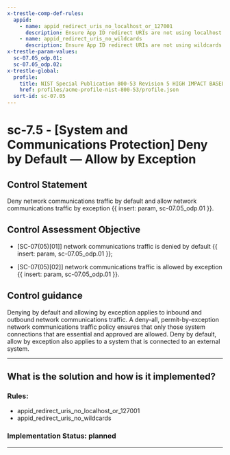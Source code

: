 ```yaml
---
x-trestle-comp-def-rules:
  appid:
    - name: appid_redirect_uris_no_localhost_or_127001
      description: Ensure App ID redirect URIs are not using localhost or 127.0.0.1
    - name: appid_redirect_uris_no_wildcards
      description: Ensure App ID redirect URIs are not using wildcards (*)
x-trestle-param-values:
  sc-07.05_odp.01:
  sc-07.05_odp.02:
x-trestle-global:
  profile:
    title: NIST Special Publication 800-53 Revision 5 HIGH IMPACT BASELINE
    href: profiles/acme-profile-nist-800-53/profile.json
  sort-id: sc-07.05
---
```


# sc-7.5 - \[System and Communications Protection\] Deny by Default — Allow by Exception

## Control Statement

Deny network communications traffic by default and allow network communications traffic by exception {{ insert: param, sc-07.05_odp.01 }}.

## Control Assessment Objective

- \[SC-07(05)[01]\] network communications traffic is denied by default {{ insert: param, sc-07.05_odp.01 }};

- \[SC-07(05)[02]\] network communications traffic is allowed by exception {{ insert: param, sc-07.05_odp.01 }}.

## Control guidance

Denying by default and allowing by exception applies to inbound and outbound network communications traffic. A deny-all, permit-by-exception network communications traffic policy ensures that only those system connections that are essential and approved are allowed. Deny by default, allow by exception also applies to a system that is connected to an external system.

______________________________________________________________________

## What is the solution and how is it implemented?

<!-- For implementation status enter one of: implemented, partial, planned, alternative, not-applicable -->

<!-- Note that the list of rules under ### Rules: is read-only and changes will not be captured after assembly to JSON -->

<!-- Add control implementation description here for control: sc-7.5 -->

### Rules:

  - appid_redirect_uris_no_localhost_or_127001
  - appid_redirect_uris_no_wildcards

### Implementation Status: planned

______________________________________________________________________
